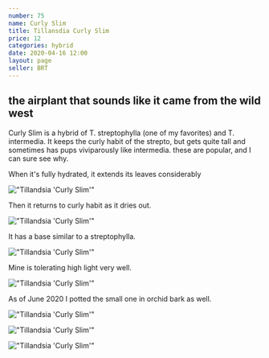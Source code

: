 ```yaml
---
number: 75
name: Curly Slim
title: Tillansdia Curly Slim
price: 12
categories: hybrid
date: 2020-04-16 12:00
layout: page
seller: BRT
---
```

## the airplant that sounds like it came from the wild west

Curly Slim is a hybrid of T. streptophylla (one of my favorites) and T. intermedia. It keeps the curly habit of the strepto, but gets quite tall and sometimes has pups viviparously like intermedia. these are popular, and I can sure see why.

When it's fully hydrated, it extends its leaves considerably

!["Tillandsia 'Curly Slim'"](/i/IMG_6077.jpeg "Tillandsia 'Curly Slim'")

Then it returns to curly habit as it dries out.

!["Tillandsia 'Curly Slim'"](/i/IMG_6126.jpeg "Tillandsia 'Curly Slim'")

It has a base similar to a streptophylla.

!["Tillandsia 'Curly Slim'"](/i/IMG_6237.jpeg "Tillandsia 'Curly Slim'")

Mine is tolerating high light very well.

!["Tillandsia 'Curly Slim'"](/i/IMG_6077.jpeg "Tillandsia 'Curly Slim'")

As of June 2020 I potted the small one in orchid bark as well.

!["Tillandsia 'Curly Slim'"](/i/IMG_0102.jpeg "Tillandsia 'Curly Slim'")

!["Tillandsia 'Curly Slim'"](/i/IMG_0111.jpeg "Tillandsia 'Curly Slim'")

!["Tillandsia 'Curly Slim'"](/i/IMG_0112.jpeg "Tillandsia 'Curly Slim'")
